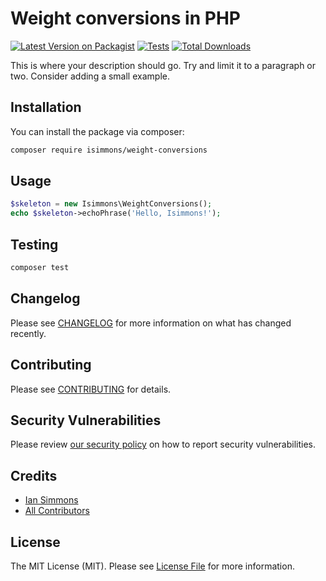 # Weight conversions in PHP

[![Latest Version on Packagist](https://img.shields.io/packagist/v/isimmons/weight-conversions.svg?style=flat-square)](https://packagist.org/packages/isimmons/weight-conversions)
[![Tests](https://img.shields.io/github/actions/workflow/status/isimmons/weight-conversions/run-tests.yml?branch=main&label=tests&style=flat-square)](https://github.com/isimmons/weight-conversions/actions/workflows/run-tests.yml)
[![Total Downloads](https://img.shields.io/packagist/dt/isimmons/weight-conversions.svg?style=flat-square)](https://packagist.org/packages/isimmons/weight-conversions)

This is where your description should go. Try and limit it to a paragraph or two. Consider adding a small example.

## Installation

You can install the package via composer:

```bash
composer require isimmons/weight-conversions
```

## Usage

```php
$skeleton = new Isimmons\WeightConversions();
echo $skeleton->echoPhrase('Hello, Isimmons!');
```

## Testing

```bash
composer test
```

## Changelog

Please see [CHANGELOG](CHANGELOG.md) for more information on what has changed recently.

## Contributing

Please see [CONTRIBUTING](https://github.com/spatie/.github/blob/main/CONTRIBUTING.md) for details.

## Security Vulnerabilities

Please review [our security policy](../../security/policy) on how to report security vulnerabilities.

## Credits

- [Ian Simmons](https://github.com/isimmons)
- [All Contributors](../../contributors)

## License

The MIT License (MIT). Please see [License File](LICENSE.md) for more information.
